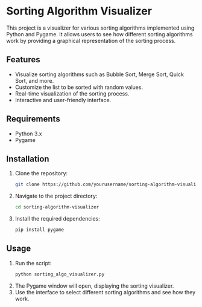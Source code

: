 # Sorting Algorithm Visualizer

This project is a visualizer for various sorting algorithms implemented using Python and Pygame. It allows users to see how different sorting algorithms work by providing a graphical representation of the sorting process.

## Features

- Visualize sorting algorithms such as Bubble Sort, Merge Sort, Quick Sort, and more.
- Customize the list to be sorted with random values.
- Real-time visualization of the sorting process.
- Interactive and user-friendly interface.

## Requirements

- Python 3.x
- Pygame

## Installation

1. Clone the repository:
    ```sh
    git clone https://github.com/yourusername/sorting-algorithm-visualizer.git
    ```
2. Navigate to the project directory:
    ```sh
    cd sorting-algorithm-visualizer
    ```
3. Install the required dependencies:
    ```sh
    pip install pygame
    ```

## Usage

1. Run the script:
    ```sh
    python sorting_algo_visualizer.py
    ```
2. The Pygame window will open, displaying the sorting visualizer.
3. Use the interface to select different sorting algorithms and see how they work.
